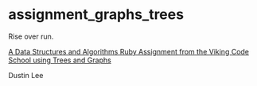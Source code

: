 # assignment_graphs_trees
Rise over run.

[A Data Structures and Algorithms Ruby Assignment from the Viking Code School using Trees and Graphs](http://www.vikingcodeschool.com)


Dustin Lee